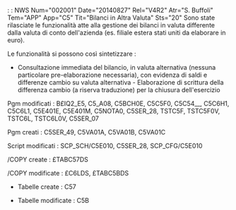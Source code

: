  :  : NWS Num="002001" Date="20140827" Rel="V4R2" Atr="S. Buffoli" Tem="APP" App="C5" Tit="Bilanci in Altra Valuta" Sts="20"
Sono state rilasciate le funzionalità atte alla gestione dei bilanci in valuta differente dalla valuta di conto dell'azienda (es. filiale estera stati uniti da elaborare in euro).

Le funzionalità si possono così sintetizzare : 
-  Consultazione immediata del bilancio, in valuta alternativa (nessuna particolare pre-elaborazione
necessaria), con evidenza di saldi e differenze cambio su valuta alternativa -  Elaborazione di scrittura della differenza cambio (a riserva traduzione) per la chiusura dell'esercizio

Pgm modificati :  B£IQ2_E5, C5_A08, C5BCH0E, C5C5F0, C5C54__, C5C6H1, C5C6L1, C5E401E, C5E401M, C5NOTA0, C5SER_28, TSTC5F, TSTC5F0V, TSTC6L, TSTC6L0V, C5SER_07

Pgm creati :  C5SER_49, C5VA01A, C5VA01B, C5VA01C

Script modificati :  SCP_SCH/C5E010, C5SER_28, SCP_CFG/C5E010

/COPY create :  £TABC57DS

/COPY modificate :  £C6LDS, £TABC5BDS

-  Tabelle create :  C57

-  Tabelle modificate :  C5B

